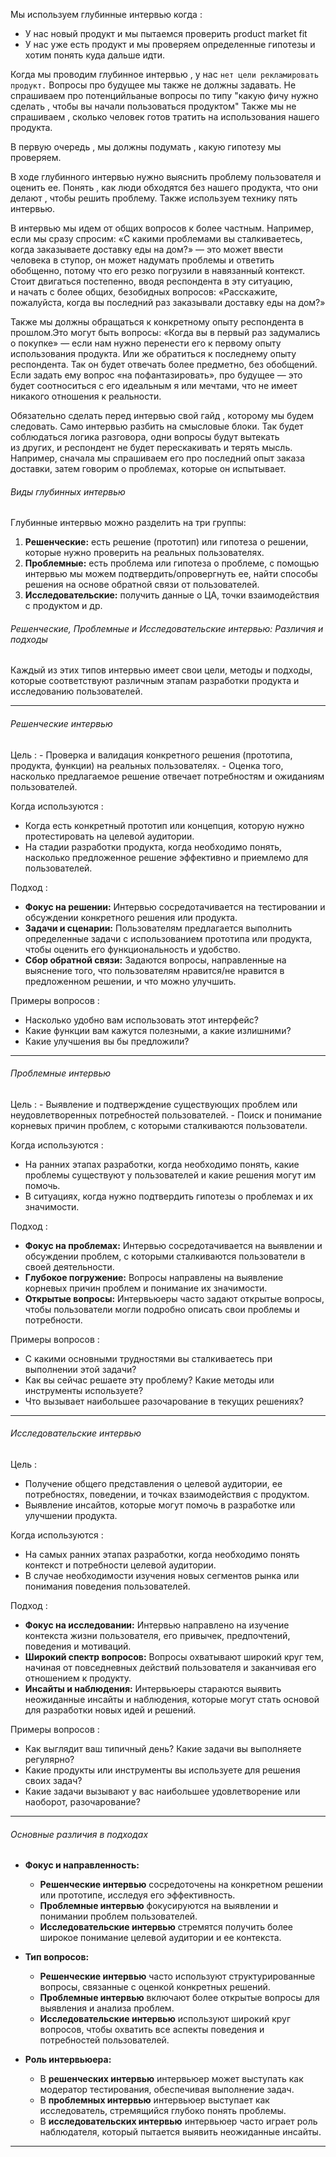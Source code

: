 Мы используем глубинные интервью когда :

 - У нас новый продукт и мы пытаемся проверить product market fit
 - У нас уже есть продукт и мы проверяем определенные гипотезы и хотим понять куда дальше идти. 

Когда мы проводим глубинное интервью , у нас `нет цели рекламировать продукт.` Вопросы про будущее мы также не должны задавать. Не спрашиваем про потенцийльаные вопросы по типу "какую фичу нужно сделать , чтобы вы начали пользоваться продуктом" Также мы не спрашиваем , сколько человек готов тратить на использования нашего продукта. 

В первую очередь , мы должны подумать , какую гипотезу мы проверяем. 

В ходе глубинного интервью нужно выяснить проблему пользователя и оценить ее. Понять , как люди обходятся без нашего продукта, что они делают , чтобы решить проблему. Также используем технику пять интервью. 

В интервью мы идем от общих вопросов к более частным. Например, если мы сразу спросим: «С какими проблемами вы сталкиваетесь, когда заказываете доставку еды на дом?» — это может ввести человека в ступор, он может надумать проблемы и ответить обобщенно, потому что его резко погрузили в навязанный контекст. Стоит двигаться постепенно, вводя респондента в эту ситуацию, и начать с более общих, безобидных вопросов: «Расскажите, пожалуйста, когда вы последний раз заказывали доставку еды на дом?»

Также мы должны обращаться к конкретному опыту респондента в прошлом.Это могут быть вопросы: «Когда вы в первый раз задумались о покупке» — если нам нужно перенести его к первому опыту использования продукта. Или же обратиться к последнему опыту респондента. Так он будет отвечать более предметно, без обобщений. Если задать ему вопрос «на пофантазировать», про будущее — это будет соотноситься с его идеальным я или мечтами, что не имеет никакого отношения к реальности.

Обязательно сделать перед интервью свой гайд , которому мы будем следовать. Само интервью разбить на смысловые блоки. Так будет соблюдаться логика разговора, одни вопросы будут вытекать из других, и респондент не будет перескакивать и терять мысль. Например, сначала мы спрашиваем его про последний опыт заказа доставки, затем говорим о проблемах, которые он испытывает.

<h6>Виды глубинных интервью</h6>
Глубинные интервью можно разделить на три группы:

1. **Решенческие:** есть решение (прототип) или гипотеза о решении, которые нужно проверить на реальных пользователях.
2. **Проблемные:** есть проблема или гипотеза о проблеме, с помощью интервью мы можем подтвердить/опровергнуть ее, найти способы решения на основе обратной связи от пользователей.
3. **Исследовательские:** получить данные о ЦА, точки взаимодействия с продуктом и др.

<h6>Решенческие, Проблемные и Исследовательские интервью: Различия и подходы</h6>
Каждый из этих типов интервью имеет свои цели, методы и подходы, которые соответствуют различным этапам разработки продукта и исследованию пользователей.

---

<h6> Решенческие интервью</h6>
Цель :
- Проверка и валидация конкретного решения (прототипа, продукта, функции) на реальных пользователях.
- Оценка того, насколько предлагаемое решение отвечает потребностям и ожиданиям пользователей.

Когда используются :
- Когда есть конкретный прототип или концепция, которую нужно протестировать на целевой аудитории.
- На стадии разработки продукта, когда необходимо понять, насколько предложенное решение эффективно и приемлемо для пользователей.

Подход :
- **Фокус на решении:** Интервью сосредотачивается на тестировании и обсуждении конкретного решения или продукта.
- **Задачи и сценарии:** Пользователям предлагается выполнить определенные задачи с использованием прототипа или продукта, чтобы оценить его функциональность и удобство.
- **Сбор обратной связи:** Задаются вопросы, направленные на выяснение того, что пользователям нравится/не нравится в предложенном решении, и что можно улучшить.

 Примеры вопросов :
- Насколько удобно вам использовать этот интерфейс?
- Какие функции вам кажутся полезными, а какие излишними?
- Какие улучшения вы бы предложили?

---

 <h6>Проблемные интервью</h6>
Цель :
- Выявление и подтверждение существующих проблем или неудовлетворенных потребностей пользователей.
- Поиск и понимание корневых причин проблем, с которыми сталкиваются пользователи.

 Когда используются :
- На ранних этапах разработки, когда необходимо понять, какие проблемы существуют у пользователей и какие решения могут им помочь.
- В ситуациях, когда нужно подтвердить гипотезы о проблемах и их значимости.

Подход :
- **Фокус на проблемах:** Интервью сосредотачивается на выявлении и обсуждении проблем, с которыми сталкиваются пользователи в своей деятельности.
- **Глубокое погружение:** Вопросы направлены на выявление корневых причин проблем и понимание их значимости.
- **Открытые вопросы:** Интервьюеры часто задают открытые вопросы, чтобы пользователи могли подробно описать свои проблемы и потребности.

 Примеры вопросов :
- С какими основными трудностями вы сталкиваетесь при выполнении этой задачи?
- Как вы сейчас решаете эту проблему? Какие методы или инструменты используете?
- Что вызывает наибольшее разочарование в текущих решениях?

---

<h6>Исследовательские интервью</h6>

Цель :
- Получение общего представления о целевой аудитории, ее потребностях, поведении, и точках взаимодействия с продуктом.
- Выявление инсайтов, которые могут помочь в разработке или улучшении продукта.

Когда используются :
- На самых ранних этапах разработки, когда необходимо понять контекст и потребности целевой аудитории.
- В случае необходимости изучения новых сегментов рынка или понимания поведения пользователей.

Подход :
- **Фокус на исследовании:** Интервью направлено на изучение контекста жизни пользователя, его привычек, предпочтений, поведения и мотиваций.
- **Широкий спектр вопросов:** Вопросы охватывают широкий круг тем, начиная от повседневных действий пользователя и заканчивая его отношением к продукту.
- **Инсайты и наблюдения:** Интервьюеры стараются выявить неожиданные инсайты и наблюдения, которые могут стать основой для разработки новых идей и решений.

 Примеры вопросов :
- Как выглядит ваш типичный день? Какие задачи вы выполняете регулярно?
- Какие продукты или инструменты вы используете для решения своих задач?
- Какие задачи вызывают у вас наибольшее удовлетворение или наоборот, разочарование?

---

<h6>Основные различия в подходах</h6>

- **Фокус и направленность:**
  - **Решенческие интервью** сосредоточены на конкретном решении или прототипе, исследуя его эффективность.
  - **Проблемные интервью** фокусируются на выявлении и понимании проблем пользователей.
  - **Исследовательские интервью** стремятся получить более широкое понимание целевой аудитории и ее контекста.

- **Тип вопросов:**
  - **Решенческие интервью** часто используют структурированные вопросы, связанные с оценкой конкретных решений.
  - **Проблемные интервью** включают более открытые вопросы для выявления и анализа проблем.
  - **Исследовательские интервью** используют широкий круг вопросов, чтобы охватить все аспекты поведения и потребностей пользователей.

- **Роль интервьюера:**
  - В **решенческих интервью** интервьюер может выступать как модератор тестирования, обеспечивая выполнение задач.
  - В **проблемных интервью** интервьюер выступает как исследователь, стремящийся глубоко понять проблемы.
  - В **исследовательских интервью** интервьюер часто играет роль наблюдателя, который пытается выявить неожиданные инсайты.

---

